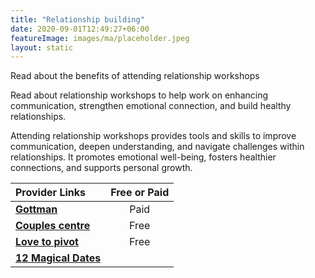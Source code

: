 ```yaml
---
title: "Relationship building"
date: 2020-09-01T12:49:27+06:00
featureImage: images/ma/placeholder.jpeg
layout: static
---
```


Read about the benefits of attending relationship workshops

Read about relationship workshops to help work on enhancing communication, strengthen emotional connection, and build healthy relationships.

Attending relationship workshops provides tools and skills to improve communication, deepen understanding, and navigate challenges within relationships. It promotes emotional well-being, fosters healthier connections, and supports personal growth.

| Provider Links      | Free or Paid  |  
| :-----------          | :--------------:      |  
| [**Gottman**](https://www.gottman.com/couples/workshops/) | Paid | 
| [**Couples centre**](https://www.thecouplescenter.org/considering-a-relationship-workshop-heres-what-you-should-know/) | Free  | 
| [**Love to pivot**](https://www.lovetopivot.com/healthy-relationship-love-important-qualities-couples-retreat-workshop/) | Free | 
| [**12 Magical Dates**](https://www.12magicaldates.com/reignite-marriage-relationship?r_done=1) |  | 
  

<br/><br/>






